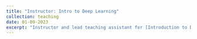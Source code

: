 ```yaml
---
title: "Instructor: Intro to Deep Learning"
collection: teaching
date: 01-09-2023
excerpt: "Instructor and lead teaching assistant for [Introduction to Deep Learning](introtodeeplearning.com), a one-week course during MIT's Independent Activities Period. This is one of the most popular classes at MIT, and covers a wide array of topics ranging from the basics of machine learning to generative modeling, uncertainty estimation, and reinforcement learning."
---
```

